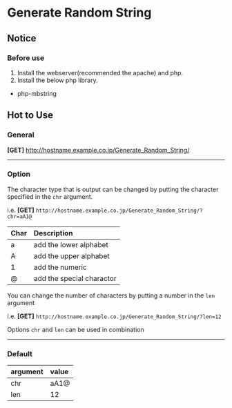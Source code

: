 # Generate Random String

## Notice
### Before use
1. Install the webserver(recommended the apache) and php.
1. Install the below php library.
  - php-mbstring


## Hot to Use

### General
**[GET]** http://hostname.example.co.jp/Generate_Random_String/ 

---
### Option
The character type that is output can be changed by putting the character specified in the `chr` argument.

i.e. **[GET]** `http://hostname.example.co.jp/Generate_Random_String/?chr=aA1@`

| Char | Description |
|:---- |:----------- |
| a | add the lower alphabet |
| A | add the upper alphabet |
| 1 | add the numeric |
| @ | add the special charactor |

You can change the number of characters by putting a number in the `len` argument

i.e. **[GET]** `http://hostname.example.co.jp/Generate_Random_String/?len=12`

Options `chr` and `len` can be used in combination

---
### Default
| argument | value |
|:---- |:----------- |
| chr | aA1@ |
| len | 12 |
